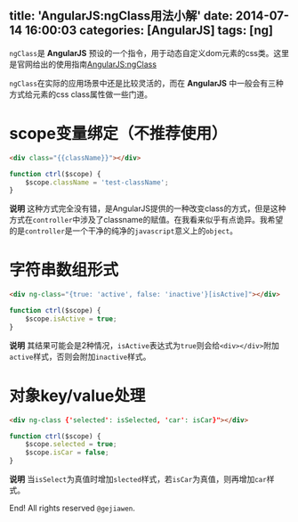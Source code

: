 title: 'AngularJS:ngClass用法小解'
date: 2014-07-14 16:00:03
categories: [AngularJS]
tags: [ng]
---

`ngClass`是 **AngularJS** 预设的一个指令，用于动态自定义dom元素的css类。这里是官网给出的使用指南[AngularJS:ngClass](http://docs.angularjs.org/api/ng.directive:ngClass)

`ngClass`在实际的应用场景中还是比较灵活的，而在 **AngularJS** 中一般会有三种方式给元素的css class属性做一些门道。


# scope变量绑定（不推荐使用）


```html
<div class="{{className}}"></div>
```

```javascript
function ctrl($scope) {
    $scope.className = 'test-className';
}
```

**说明**
这种方式完全没有错，是AngularJS提供的一种改变class的方式，但是这种方式在`controller`中涉及了classname的赋值。在我看来似乎有点诡异。我希望的是`controller`是一个干净的纯净的`javascript`意义上的`object`。


# 字符串数组形式


```html
<div ng-class="{true: 'active', false: 'inactive'}[isActive]"></div>
```

```javascript
function ctrl($scope) {
    $scope.isActive = true;
}
```

**说明**
其结果可能会是2种情况，`isActive`表达式为`true`则会给`<div></div>`附加`active`样式，否则会附加`inactive`样式。


# 对象key/value处理


```html
<div ng-class {'selected': isSelected, 'car': isCar}"></div>
```

```javascript
function ctrl($scope) {
    $scope.selected = true;
    $scope.isCar = false;
}
```

**说明**
当`isSelect`为真值时增加`slected`样式，若`isCar`为真值，则再增加`car`样式。


End! All rights reserved `@gejiawen`.

